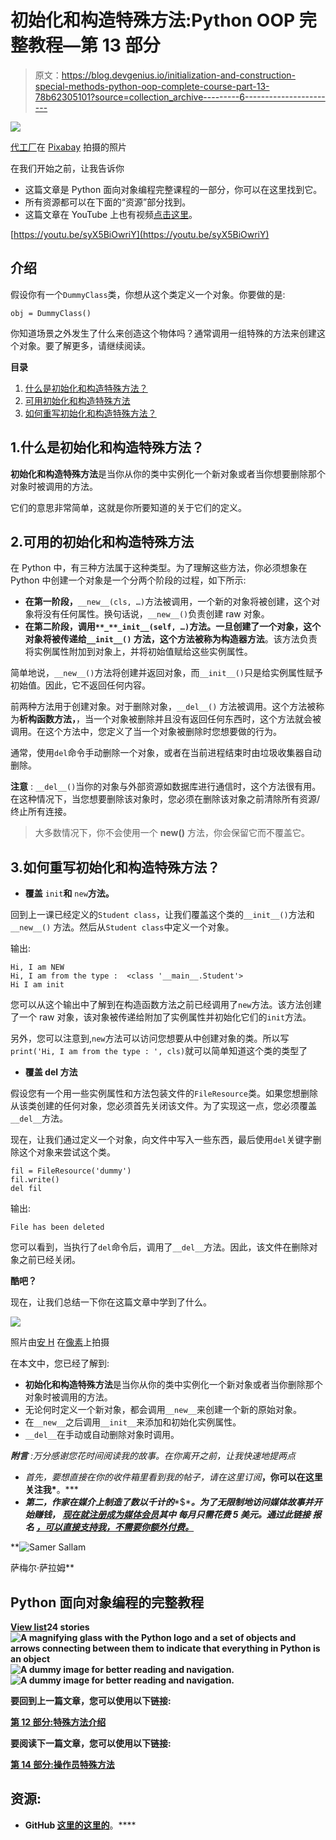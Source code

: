 # 初始化和构造特殊方法:Python OOP 完整教程—第 13 部分

> 原文：<https://blog.devgenius.io/initialization-and-construction-special-methods-python-oop-complete-course-part-13-78b62305101?source=collection_archive---------6----------------------->

![](img/cd2ab44ff77fb5d6af21cf4abc381399.png)

[代工厂](https://pixabay.com/users/foundry-923783/)在 [Pixabay](https://pixabay.com/images/search/%20construction/) 拍摄的照片

在我们开始之前，让我告诉你

*   这篇文章是 Python 面向对象编程完整课程的一部分，你可以在这里找到它。
*   所有资源都可以在下面的“资源”部分找到。
*   这篇文章在 YouTube 上也有视频[点击这里](https://youtu.be/syX5BiOwriY)。

[https://youtu.be/syX5BiOwriY](https://youtu.be/syX5BiOwriY)

## 介绍

假设你有一个`DummyClass`类，你想从这个类定义一个对象。你要做的是:

`obj = DummyClass()`

你知道场景之外发生了什么来创造这个物体吗？通常调用一组特殊的方法来创建这个对象。要了解更多，请继续阅读。

**目录**

1.  [什么是初始化和构造特殊方法？](#8233)
2.  [可用初始化和构造特殊方法](#927c)
3.  [如何重写初始化和构造特殊方法？](#feda)

## 1.什么是初始化和构造特殊方法？

**初始化和构造特殊方法**是当你从你的类中实例化一个新对象或者当你想要删除那个对象时被调用的方法。

它们的意思非常简单，这就是你所要知道的关于它们的定义。

## 2.可用的初始化和构造特殊方法

在 Python 中，有三种方法属于这种类型。为了理解这些方法，你必须想象在 Python 中创建一个对象是一个分两个阶段的过程，如下所示:

*   **在第一阶段，**`__new__(cls, …)`方法被调用，一个新的对象将被创建，这个对象将没有任何属性。换句话说，`__new__()`负责创建 raw 对象。
*   **在第二阶段，**调用`**_**_init__(self, …)`方法。一旦创建了一个对象，这个对象将被传递给`__init__()` 方法，这个方法被称为**构造器方法**。该方法负责将实例属性附加到对象上，并将初始值赋给这些实例属性。

简单地说，`__new__()`方法将创建并返回对象，而`__init__()`只是给实例属性赋予初始值。因此，它不返回任何内容。

前两种方法用于创建对象。对于删除对象，`__del__()` 方法被调用。这个方法被称为**析构函数方法，**，当一个对象被删除并且没有返回任何东西时，这个方法就会被调用。在这个方法中，您定义了当一个对象被删除时您想要做的行为。

通常，使用`del`命令手动删除一个对象，或者在当前进程结束时由垃圾收集器自动删除。

**注意** : `__del__()`当你的对象与外部资源如数据库进行通信时，这个方法很有用。在这种情况下，当您想要删除该对象时，您必须在删除该对象之前清除所有资源/终止所有连接。

> 大多数情况下，你不会使用一个 **__new__()** 方法，你会保留它而不覆盖它。

## 3.如何重写初始化和构造特殊方法？

*   **覆盖** `init`**和** `new`**方法。**

回到上一课已经定义的`Student class`，让我们覆盖这个类的`__init__()`方法和`__new__()` 方法。然后从`Student class`中定义一个对象。

输出:

```
Hi, I am NEW
Hi, I am from the type :  <class '__main__.Student'>
Hi I am init
```

您可以从这个输出中了解到在构造函数方法之前已经调用了`new`方法。该方法创建了一个 raw 对象，该对象被传递给附加了实例属性并初始化它们的`init`方法。

另外，您可以注意到,`new`方法可以访问您想要从中创建对象的类。所以写`print('Hi, I am from the type : ', cls)`就可以简单知道这个类的类型了

*   **覆盖 del 方法**

假设您有一个用一些实例属性和方法包装文件的`FileResource`类。如果您想删除从该类创建的任何对象，您必须首先关闭该文件。为了实现这一点，您必须覆盖`__del__`方法。

现在，让我们通过定义一个对象，向文件中写入一些东西，最后使用`del`关键字删除这个对象来尝试这个类。

```
fil = FileResource('dummy')
fil.write()
del fil
```

输出:

```
File has been deleted
```

您可以看到，当执行了`del`命令后，调用了`__del__`方法。因此，该文件在删除对象之前已经关闭。

**酷吧？**

现在，让我们总结一下你在这篇文章中学到了什么。

![](img/dfe3babda390356c9538b69c6f042deb.png)

照片由[安 H](https://www.pexels.com/@ann-h-45017/) 在[像素](https://www.pexels.com/)上拍摄

在本文中，您已经了解到:

*   **初始化和构造特殊方法**是当你从你的类中实例化一个新对象或者当你删除那个对象时被调用的方法。
*   无论何时定义一个新对象，都会调用`__new__`来创建一个新的原始对象。
*   在`__new__`之后调用`__init__`来添加和初始化实例属性。
*   `__del__`在手动或自动删除对象时调用。

***附言*** *:万分感谢您花时间阅读我的故事。在你离开之前，让我快速地提两点*

*   *首先，要想直接在你的收件箱里看到我的帖子，请在这里订阅*[](https://medium.com/@samersallam92/subscribe)**，你可以在这里关注我*[](https://medium.com/@samersallam92)**。***
*   ***第二，作家在媒介上制造了数以千计的****$****。为了无限制地访问媒体故事并开始赚钱，* [***现在就注册成为媒体会员***](https://medium.com/@samersallam92/membership)**其中* *每月只需花费 5 美元。通过此链接* *报名* [***，可以直接支持我，不需要你额外付费。***](https://medium.com/@samersallam92/membership)***

**![Samer Sallam](img/7d756fa3da76843e747e5ecde71b84d0.png)

萨梅尔·萨拉姆** 

## **Python 面向对象编程的完整教程**

**[View list](https://medium.com/@samersallam92/list/the-complete-course-in-objectoriented-programming-in-python-7b54126a7f4e?source=post_page-----78b62305101--------------------------------)****24 stories****![A magnifying glass with the Python logo and a set of objects and arrows connecting between them to indicate that everything in Python is an object](img/ce97e46734c67f4f565df3877a88bd11.png)****![A dummy image for better reading and navigation.](img/926249cc12e1f2c807e7711382599fb6.png)****![A dummy image for better reading and navigation.](img/2d5e5c2a38605b91a621b6b26d9ab546.png)**

**要回到上一篇文章，您可以使用以下链接:**

**[第 12 部分:特殊方法介绍](/introduction-to-special-methods-python-oop-complete-course-part-12-e5f8d5ebd79b)**

**要阅读下一篇文章，您可以使用以下链接:**

**[第 14 部分:操作员特殊方法](https://levelup.gitconnected.com/operators-special-methods-python-oop-complete-course-part-14-b5acd58f1fdf)**

## **资源:**

*   **GitHub [这里的**这里的**](https://github.com/samersallam/The-Complete-Course-in-Object-Oriented-Programming-in-Python/tree/main/Initialization%20and%20Construction%20Special%20Methods)**。****
